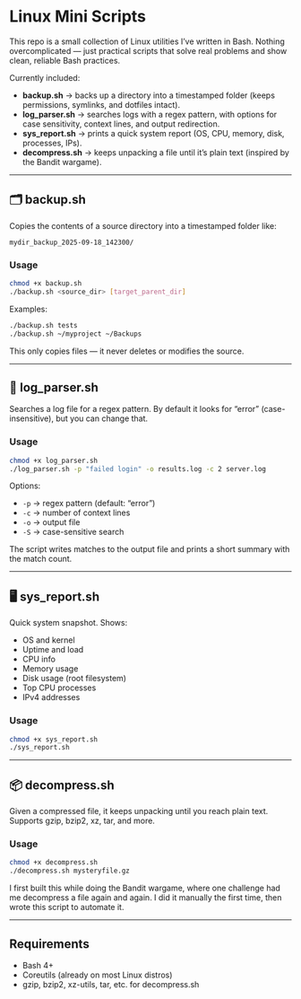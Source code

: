 # Linux Mini Scripts

This repo is a small collection of Linux utilities I’ve written in Bash. Nothing overcomplicated — just practical scripts that solve real problems and show clean, reliable Bash practices.

Currently included:
- **backup.sh** → backs up a directory into a timestamped folder (keeps permissions, symlinks, and dotfiles intact).
- **log_parser.sh** → searches logs with a regex pattern, with options for case sensitivity, context lines, and output redirection.
- **sys_report.sh** → prints a quick system report (OS, CPU, memory, disk, processes, IPs).
- **decompress.sh** → keeps unpacking a file until it’s plain text (inspired by the Bandit wargame).

---

## 🗂 backup.sh

Copies the contents of a source directory into a timestamped folder like:

```
mydir_backup_2025-09-18_142300/
```

### Usage

```bash
chmod +x backup.sh
./backup.sh <source_dir> [target_parent_dir]
```

Examples:
```bash
./backup.sh tests
./backup.sh ~/myproject ~/Backups
```

This only copies files — it never deletes or modifies the source.

---

## 🔎 log_parser.sh

Searches a log file for a regex pattern. By default it looks for “error” (case-insensitive), but you can change that.

### Usage

```bash
chmod +x log_parser.sh
./log_parser.sh -p "failed login" -o results.log -c 2 server.log
```

Options:
- `-p` → regex pattern (default: “error”)
- `-c` → number of context lines
- `-o` → output file
- `-S` → case-sensitive search

The script writes matches to the output file and prints a short summary with the match count.

---

## 🖥 sys_report.sh

Quick system snapshot. Shows:
- OS and kernel
- Uptime and load
- CPU info
- Memory usage
- Disk usage (root filesystem)
- Top CPU processes
- IPv4 addresses

### Usage

```bash
chmod +x sys_report.sh
./sys_report.sh
```

---

## 📦 decompress.sh

Given a compressed file, it keeps unpacking until you reach plain text. Supports gzip, bzip2, xz, tar, and more.

### Usage

```bash
chmod +x decompress.sh
./decompress.sh mysteryfile.gz
```

I first built this while doing the Bandit wargame, where one challenge had me decompress a file again and again. I did it manually the first time, then wrote this script to automate it.

---

## Requirements

- Bash 4+
- Coreutils (already on most Linux distros)
- gzip, bzip2, xz-utils, tar, etc. for decompress.sh
